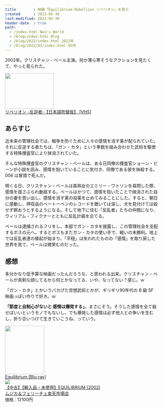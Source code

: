 ```yaml
---
title        : 映画「Equilibrium Rebellion リベリオン」を見た
created      : 2022-03-30
last-modified: 2022-03-30
header-date  : true
path:
  - /index.html Neo's World
  - /blog/index.html Blog
  - /blog/2022/index.html 2022年
  - /blog/2022/03/index.html 03月
---
```


2002年。クリスチャン・ベール主演。何か薄ら寒そうなアクションを見たくて、やっと見られた。

<div class="ad-amazon">
  <div class="ad-amazon-image">
    <a href="https://www.amazon.co.jp/dp/B0000C4GMZ?tag=neos21-22&amp;linkCode=osi&amp;th=1&amp;psc=1">
      <img src="https://m.media-amazon.com/images/I/518WciEBpRL._SL160_.jpg" width="160" height="117">
    </a>
  </div>
  <div class="ad-amazon-info">
    <div class="ad-amazon-title">
      <a href="https://www.amazon.co.jp/dp/B0000C4GMZ?tag=neos21-22&amp;linkCode=osi&amp;th=1&amp;psc=1">リベリオン -反逆者-【日本語吹替版】 [VHS]</a>
    </div>
  </div>
</div>

## あらすじ

近未来の管理社会では、戦争を防ぐために人々の感情を消す薬が配られていた。それに反逆する者たちは、「ガン・カタ」という拳銃を組み合わせた武術を駆使する特殊捜査官により抹消されていた。

そんな特殊捜査官のクリスチャン・ベールは、ある日同僚の捜査官ショーン・ビーンが小説を読み、感情を抱いていることに気付き、同僚である彼を抹殺する。006 は冒頭で死んだ。

明くる日、クリスチャン・ベールは美熟女のエミリー・ワトソンを尋問した際、感情を揺さぶられ動揺する。ベールはかつて、感情を抱いたことで抹消された自分の妻を思い出し、感情を消す薬の投薬を止めてみることにした。すると、朝日に感動し、押収品のベートーベンのレコードを聴いては涙し、犬を見付けては殺せず飼おうとするようになる。そして地下に住む「反乱者」たちの仲間になり、ウィリアム・フィクナーとともに反乱計画を企てる。

ベールは逮捕されるフリをし、本部でガン・カタを披露し、この管理社会を支配するボスの元へ。するとボスもまたガン・カタの使い手で、戦いの末勝利。地上では反乱者達の蜂起が始まり、「平穏」は失われたものの「感情」を取り戻した世界を見て、ベールは微笑むのだった。

## 感想

多分かなり低予算な映画だったんだろうな、と思われる出来。クリスチャン・ベールが真剣な顔してるから何とかなってる、いや、なってない？感じ。ｗ

「ガン・カタ」とかいうバカげた空想武術とかが、ギリギリ90年代の B 級 SF 映画っぽい作りで好き。ｗ

**「節度と自制心がないと 感情は爆発する」**。まさにそう。そうした感情を全て殺せばいいというモノでもないし、でも爆発した感情は必ず他人との争いを生むし、折り合いつけて生きていこうね、っていう。

<div class="ad-amazon">
  <div class="ad-amazon-image">
    <a href="https://www.amazon.co.jp/dp/B093R7XN4K?tag=neos21-22&amp;linkCode=osi&amp;th=1&amp;psc=1">
      <img src="https://m.media-amazon.com/images/I/51lERZrdxxS._SL160_.jpg" width="129" height="160">
    </a>
  </div>
  <div class="ad-amazon-info">
    <div class="ad-amazon-title">
      <a href="https://www.amazon.co.jp/dp/B093R7XN4K?tag=neos21-22&amp;linkCode=osi&amp;th=1&amp;psc=1">Equilibrium [Blu-ray]</a>
    </div>
  </div>
</div>

<div class="ad-rakuten">
  <div class="ad-rakuten-image">
    <a href="https://hb.afl.rakuten.co.jp/hgc/g00tk7a2.waxyc2fe.g00tk7a2.waxydf45/?pc=https%3A%2F%2Fitem.rakuten.co.jp%2Fmujica-felice%2Fb00005jlwn%2F&amp;m=http%3A%2F%2Fm.rakuten.co.jp%2Fmujica-felice%2Fi%2F10047814%2F">
      <img src="https://thumbnail.image.rakuten.co.jp/@0_mall/mujica-felice/cabinet/cedvd-5/b00005jlwn.jpg?_ex=128x128">
    </a>
  </div>
  <div class="ad-rakuten-info">
    <div class="ad-rakuten-title">
      <a href="https://hb.afl.rakuten.co.jp/hgc/g00tk7a2.waxyc2fe.g00tk7a2.waxydf45/?pc=https%3A%2F%2Fitem.rakuten.co.jp%2Fmujica-felice%2Fb00005jlwn%2F&amp;m=http%3A%2F%2Fm.rakuten.co.jp%2Fmujica-felice%2Fi%2F10047814%2F">【中古】【輸入品・未使用】EQUILIBRIUM (2002)</a>
    </div>
    <div class="ad-rakuten-shop">
      <a href="https://hb.afl.rakuten.co.jp/hgc/g00tk7a2.waxyc2fe.g00tk7a2.waxydf45/?pc=https%3A%2F%2Fwww.rakuten.co.jp%2Fmujica-felice%2F&amp;m=http%3A%2F%2Fm.rakuten.co.jp%2Fmujica-felice%2F">ムジカ＆フェリーチェ楽天市場店</a>
    </div>
    <div class="ad-rakuten-price">価格 : 12100円</div>
  </div>
</div>
